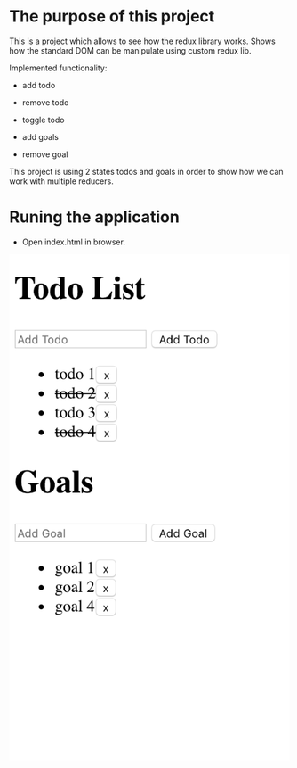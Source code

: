 # The purpose of this project
This is a project which allows to see how the redux library works.
Shows how the standard DOM can be manipulate using custom redux lib.

Implemented functionality:
 - add todo
 - remove todo
 - toggle todo
 
 - add goals
 - remove goal
 
 This project is using 2 states todos and goals in order to show how we can work with multiple reducers.

# Runing the application
 - Open index.html in browser.
 

 ![ScreenShot](img/todos-goals-ui.png)
